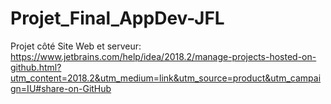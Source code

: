 # Projet_Final_AppDev-JFL
Projet côté Site Web et serveur:
https://www.jetbrains.com/help/idea/2018.2/manage-projects-hosted-on-github.html?utm_content=2018.2&utm_medium=link&utm_source=product&utm_campaign=IU#share-on-GitHub
